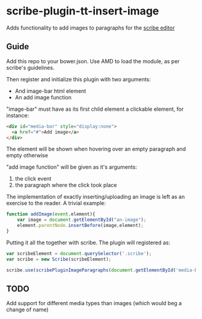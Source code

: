 # scribe-plugin-tt-insert-image

Adds functionality to add images to paragraphs for the 
[scribe editor](https://github.com/guardian/scribe)

## Guide

Add this repo to your bower.json. Use AMD to load the module, as per
scribe's guidelines. 

Then register and initialize this plugin with two arguments:
- And image-bar html element
- An add image function

"image-bar" must have as its first child element a clickable element,
for instance:

```html
<div id="media-bar" style="display:none">
  <a href="#">Add image</a>
</div>
```

The element will be shown when hovering over an empty paragraph and
empty otherwise

"add image function" will be given as it's arguments:
1. the click event
2. the paragraph where the click took place

The implementation of exactly inserting/uploading an image is left as
an exercise to the reader. A trivial example:

```javascript
function addImage(event,element){
    var image = document.getElementById("an-image");
    element.parentNode.insertBefore(image,element);
}
```

Putting it all the together with scribe. The plugin will registered
as:

```javascript
var scribeElement = document.querySelector('.scribe');
var scribe = new Scribe(scribeElement);

scribe.use(scribePluginImageParagraphs(document.getElementById('media-bar'),addImage));
```

## TODO
Add support for different media types than images (which would beg
a change of name)
